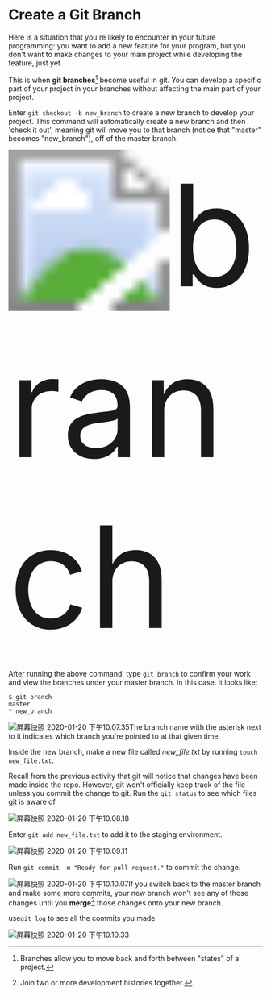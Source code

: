 <!--title={Git Branching}-->

<!--badges={Software Engineering:4, Git:15}--> 

<!--concepts={Create a Git Branch}--> 

# Create a Git Branch

Here is a situation that you're likely to encounter in your future programming: you want to add a new feature for your program, but you don't want to make changes to your main project while developing the feature, just yet.

This is when **git branches**[^1] become useful in git. You can develop a specific part of your project in your branches without affecting the main part of your project.

Enter `git checkout -b new_branch` to create a new branch to develop your project. This command will automatically create a new branch and then 'check it out', meaning git will move you to that branch (notice that "master" becomes "new_branch"), off of the master branch.

<img src="https://tva1.sinaimg.cn/large/006tNbRwgy1gb4f1m53thj31320u0t93.jpg" alt="branch" style="zoom:2000%;" />

After running the above command, type `git branch` to confirm your work and view the branches under your master branch. In this case. it looks like:

```
$ git branch
master
* new_branch
```

![屏幕快照 2020-01-20 下午10.07.35](https://tva1.sinaimg.cn/large/006tNbRwgy1gb4a6yqgarj3192064q42.jpg)The branch name with the asterisk next to it indicates which branch you're pointed to at that given time.

Inside the new branch, make a new file called *new_file.txt* by running `touch new_file.txt`.

Recall from the previous activity that git will notice that changes have been made inside the repo. However, git won't officially keep track of the file unless you commit the change to git. Run the `git status` to  see which files git is aware of.

![屏幕快照 2020-01-20 下午10.08.18](https://tva1.sinaimg.cn/large/006tNbRwgy1gb4a9e9obdj31bk086q4f.jpg)

Enter `git add new_file.txt` to add it to the staging environment.

![屏幕快照 2020-01-20 下午10.09.11](https://tva1.sinaimg.cn/large/006tNbRwgy1gb4aau06jsj31aa070abj.jpg)

 Run `git commit -m "Ready for pull request."`  to commit the change.

![屏幕快照 2020-01-20 下午10.10.07](https://tva1.sinaimg.cn/large/006tNbRwgy1gb4abipmq6j31g6052jsn.jpg)If you switch back to the master branch and make some more commits, your new branch won't see any of those changes until you **merge**[^2] those changes onto your new branch.

use`git log` to see all the commits you made

![屏幕快照 2020-01-20 下午10.10.33](https://tva1.sinaimg.cn/large/006tNbRwgy1gb4abug2x9j31d00ei779.jpg)



[^1]: Branches allow you to move back and forth between "states" of a project.
[^2]: Join two or more development histories together.
